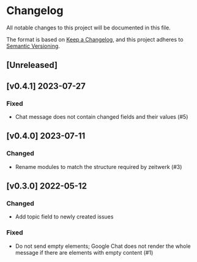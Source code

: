 # Changelog

All notable changes to this project will be documented in this file.

The format is based on [Keep a Changelog](https://keepachangelog.com/en/1.0.0/),
and this project adheres to [Semantic Versioning](https://semver.org/spec/v2.0.0.html).

## [Unreleased]

## [v0.4.1] 2023-07-27
### Fixed
- Chat message does not contain changed fields and their values (#5)

## [v0.4.0] 2023-07-11
### Changed
- Rename modules to match the structure required by zeitwerk (#3)

## [v0.3.0] 2022-05-12
### Changed
- Add topic field to newly created issues
### Fixed
- Do not send empty elements; Google Chat does not render the whole message if there are elements with empty content (#1)